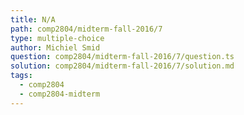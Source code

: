 ```yaml
---
title: N/A
path: comp2804/midterm-fall-2016/7
type: multiple-choice
author: Michiel Smid
question: comp2804/midterm-fall-2016/7/question.ts
solution: comp2804/midterm-fall-2016/7/solution.md
tags:
  - comp2804
  - comp2804-midterm
---
```

